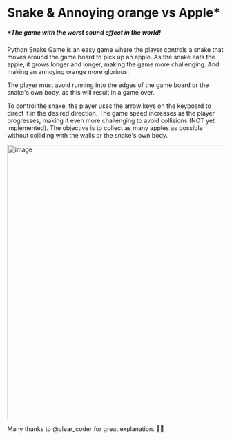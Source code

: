 # Snake & Annoying orange vs Apple*
##### *The game with the worst sound effect in the world! 
Python Snake Game is an easy game where the player controls a snake that moves around the game board to pick up an apple. As the snake eats the apple, it grows longer and longer, making the game more challenging. And making an annoying orange more glorious. 

The player must avoid running into the edges of the game board or the snake's own body, as this will result in a game over.

To control the snake, the player uses the arrow keys on the keyboard to direct it in the desired direction. The game speed increases as the player progresses, making it even more challenging to avoid collisions (NOT yet implemented). The objective is to collect as many apples as possible without colliding with the walls or the snake's own body.

<img width="634" alt="image" src="https://user-images.githubusercontent.com/30262973/229035732-110e3bc9-a8cd-4eba-979f-a630c9aaebfb.png">


Many thanks to @clear_coder for great explanation. 🦕🦖
